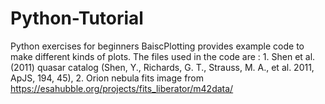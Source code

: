 # Python-Tutorial
Python exercises for beginners
BaiscPlotting provides example code to make different kinds of plots. The files used in the code are : 1. Shen et al. (2011) quasar catalog (Shen, Y., Richards, G. T., Strauss, M. A., et al. 2011, ApJS, 194, 45), 2. Orion nebula fits image from https://esahubble.org/projects/fits_liberator/m42data/
